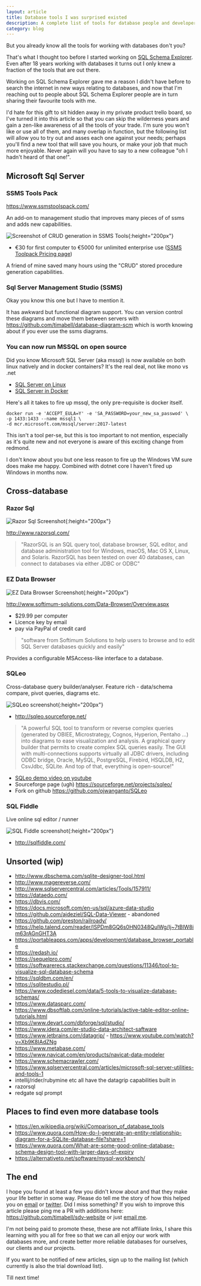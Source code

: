 ```yaml
---
layout: article
title: Database tools I was surprised existed
description: A complete list of tools for database people and developers
category: blog
---
```


But you already know all the tools for working with databases don't you?

That's what I thought too before I started working on [SQL Schema
Explorer](http://schemaexplorer.io/). Even after 18 years working with
databases it turns out I only knew a fraction of the tools that are out there.

Working on SQL Schema Explorer gave me a reason I didn't have before to search
the internet in new ways relating to databases, and now that I'm reaching out
to people about SQL Schema Explorer people are in turn sharing their favourite
tools with me.

I'd hate for this gift to sit hidden away in my private product trello board,
so I've turned it into this article so that you can skip the wilderness years
and gain a zen-like awareness of all the tools of your trade. I'm sure you
won't like or use all of them, and many overlap in function, but the following
list will allow you to try out and asses each one against your needs; perhaps
you'll find a new tool that will save you hours, or make your job that much
more enjoyable. Never again will you have to say to a new colleague "oh I
hadn't heard of that one!".

## Microsoft Sql Server

### SSMS Tools Pack

<https://www.ssmstoolspack.com/>

An add-on to management studio that improves many pieces of of ssms and adds new capabilities.

![Screenshot of CRUD generation in SSMS Tools](https://www.ssmstoolspack.com/Content/Images/Features/CRUD.png){:height="200px"}

* €30 for first computer to €5000 for unlimited enterprise use ([SSMS Toolpack
  Pricing page](https://www.ssmstoolspack.com/Licensing))

A friend of mine saved many hours using the "CRUD" stored procedure generation capabilities.

### Sql Server Management Studio (SSMS)

Okay you know this one but I have to mention it.

It has awkward but functional diagram support. You can version control these
diagrams and move them between servers with
<https://github.com/timabell/database-diagram-scm> which is worth knowing about
if you ever use the ssms diagrams.

### You can now run MSSQL on open source

Did you know Microsoft SQL Server (aka mssql) is now available on both linux
natively and in docker containers? It's the real deal, not like mono vs .net

* [SQL Server on Linux](https://docs.microsoft.com/en-us/sql/linux/sql-server-linux-setup)
* [SQL Server in Docker](https://docs.microsoft.com/en-us/sql/linux/quickstart-install-connect-docker?view=sql-server-2017)

Here's all it takes to fire up mssql, the only pre-requisite is docker itself.

	docker run -e 'ACCEPT_EULA=Y' -e 'SA_PASSWORD=your_new_sa_passwod' \
	-p 1433:1433 --name mssql1 \
	-d mcr.microsoft.com/mssql/server:2017-latest

This isn't a tool per-se, but this is too important to not mention, especially
as it's quite new and not everyone is aware of this exciting change from
redmond.

I don't know about you but one less reason to fire up the Windows VM sure does
make me happy. Combined with dotnet core I haven't fired up Windows in months
now.

## Cross-database

### Razor Sql

![Razor Sql Screenshot](https://www.razorsql.com/images/razorsql/main45.jpg){:height="200px"}

<http://www.razorsql.com/>

> "RazorSQL is an SQL query tool, database browser, SQL editor, and database
> administration tool for Windows, macOS, Mac OS X, Linux, and Solaris.
> RazorSQL has been tested on over 40 databases, can connect to databases via
> either JDBC or ODBC"

### EZ Data Browser

![EZ Data Browser Screenshot](http://www.softimum-solutions.com/Content/Images/Overview.png){:height="200px"}

<http://www.softimum-solutions.com/Data-Browser/Overview.aspx>

* $29.99 per computer
* Licence key by email
* pay via PayPal of credit card

> "software from Softimum Solutions to help users to browse and to edit SQL Server databases quickly and easily"

Provides a configurable MSAccess-like interface to a database.

### SQLeo

Cross-database query builder/analyser. Feature rich - data/schema compare, pivot queries, diagrams etc.

![SQLeo screenshot](http://sqleo.sourceforge.net/images/Pivot%20Query.PNG){:height="200px"}

* <http://sqleo.sourceforge.net/>

> "A powerful SQL tool to transform or reverse complex queries (generated by
> OBIEE, Microstrategy, Cognos, Hyperion, Pentaho ...) into diagrams to ease
> visualization and analysis. A graphical query builder that permits to create
> complex SQL queries easily. The GUI with multi-connections supports virtually
> all JDBC drivers, including ODBC bridge, Oracle, MySQL, PostgreSQL, Firebird,
> HSQLDB, H2, CsvJdbc, SQLite. And top of that, everything is open-source!"

* [SQLeo demo video on youtube](https://www.youtube.com/watch?v=emDrdj0IxNI)
* Sourceforge page (ugh) <https://sourceforge.net/projects/sqleo/>
* Fork on github <https://github.com/ojwanganto/SQLeo>


### SQL Fiddle

Live online sql editor / runner

![SQL Fiddle screenshot](/blog/img/tools/sqlfiddle-screenshot.png){:height="200px"}

* <http://sqlfiddle.com/>

## Unsorted (wip)

* <http://www.dbschema.com/sqlite-designer-tool.html>
* <http://www.magereverse.com/>
* <http://www.sqlservercentral.com/articles/Tools/157911/>
* <https://dataedo.com/>
* <https://dbvis.com/>
* <https://docs.microsoft.com/en-us/sql/azure-data-studio>
* <https://github.com/ajdeziel/SQL-Data-Viewer> - abandoned
* <https://github.com/preston/railroady/>
* <https://help.talend.com/reader/ISPDm8GQ6s0HN0348QulWg/Ij~7tBlW8im63rAGnGHT3A>
* <https://portableapps.com/apps/development/database_browser_portable>
* <https://redash.io/>
* <https://sequelpro.com/>
* <https://softwarerecs.stackexchange.com/questions/11346/tool-to-visualize-sql-database-schema>
* <https://sqldbm.com/en/>
* <https://sqlitestudio.pl/>
* <https://www.codediesel.com/data/5-tools-to-visualize-database-schemas/>
* <https://www.datasparc.com/>
* <https://www.dbsoftlab.com/online-tutorials/active-table-editor-online-tutorials.html>
* <https://www.devart.com/dbforge/sql/studio/>
* <https://www.idera.com/er-studio-data-architect-saftware>
* <https://www.jetbrains.com/datagrip/> - <https://www.youtube.com/watch?v=Xb9K8IAdZNg>
* <https://www.metabase.com/>
* <https://www.navicat.com/en/products/navicat-data-modeler>
* <https://www.schemacrawler.com/>
* <https://www.sqlservercentral.com/articles/microsoft-sql-server-utilities-and-tools-1>
* intellij/rider/rubymine etc all have the datagrip capabilities built in
* razorsql
* redgate sql prompt

## Places to find even more database tools

* <https://en.wikipedia.org/wiki/Comparison_of_database_tools>
* <https://www.quora.com/How-do-I-generate-an-entity-relationship-diagram-for-a-SQLite-database-file?share=1>
* <https://www.quora.com/What-are-some-good-online-database-schema-design-tool-with-larger-days-of-expiry>
* <https://alternativeto.net/software/mysql-workbench/>

## The end

I hope you found at least a few you didn't know about and that they make your life better in some way. Please do tell me the story of how this helped you on [email](tim@schemaexplorer.io) or [twitter](https://twitter.com/tim_abell).
Did I miss something? If you wish to improve this article please ping me a PR with additions here: https://github.com/timabell/sdv-website or just [email me](tim@schemaexplorer.io).

I'm not being paid to promote these, these are not affiliate links, I share this learning with you all for free so that we can all enjoy our work with databases more, and create better more reliable databases for ourselves, our clients and our projects.

If you want to be notified of new articles, sign up to the mailing list (which currently is also the trial download list).

Till next time!
